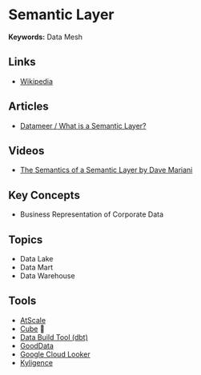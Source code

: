 # Semantic Layer

**Keywords:** Data Mesh

## Links

- [Wikipedia](https://en.wikipedia.org/wiki/Semantic_layer)

## Articles

- [Datameer / What is a Semantic Layer?](https://datameer.com/blog/what-is-a-semantic-layer)

## Videos

- [The Semantics of a Semantic Layer by Dave Mariani](https://youtube.com/watch?v=igUnkgp_l14)

## Key Concepts

- Business Representation of Corporate Data

## Topics

- Data Lake
- Data Mart
- Data Warehouse

## Tools

- [AtScale](https://atscale.com)
- [Cube](/cube/README.md) 🌟
- [Data Build Tool (dbt)](/dbt.md)
- [GoodData](https://gooddata.com)
- [Google Cloud Looker](/gcp/looker.md)
- [Kyligence](https://kyligence.io)
